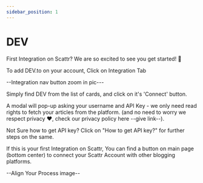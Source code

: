 ```yaml
---
sidebar_position: 1
---
```



# DEV

First Integration on Scattr?
We are so excited to see you get started! 🥳

To add DEV.to on your account, 
Click on Integration Tab

--Integration nav button zoom in pic---

Simply find DEV from the list of cards, and click on it's 'Connect' button.

A modal will pop-up asking your username and API Key - we only need read rights to fetch your articles from the platform.
(and no need to worry we respect privacy ❤️, check our privacy policy here --give link--).

Not Sure how to get API key?
Click on "How to get API key?" for further steps on the same.



If this is your first Integration on Scattr, You can find a button on main page (bottom center) to connect your Scattr Account with other blogging platforms.

--Align Your Process image--
 
    